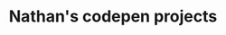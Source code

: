 ---
layout: codepen
title: Nathan's codepen projects
permalink: /projects/codepen/
description: Codepen projects list
---